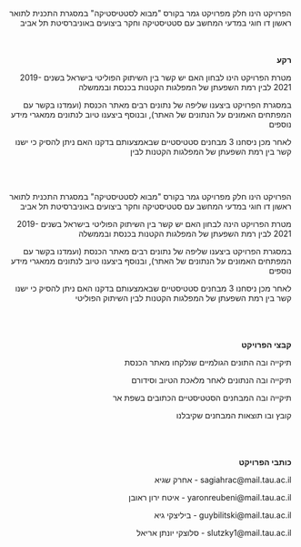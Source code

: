<p align="right"> 
הפרויקט הינו חלק מפרויקט גמר בקורס "מבוא לסטטיסטיקה" במסגרת התכנית לתואר ראשון דו חוגי במדעי המחשב עם סטטיסטיקה וחקר ביצועים באוניברסיטת תל אביב
<br/>
 <br/>
<br/>
<p align="right"> <b>
 רקע
 </b>

<p align="right"> 
מטרת הפרויקט הינו לבחון האם יש קשר בין השיתוק הפוליטי בישראל בשנים 2019-2021 לבין רמת השפעתן של המפלגות הקטנות בכנסת ובממשלה
<p align="right"> 
במסגרת הפרויקט ביצענו שליפה של נתונים רבים מאתר הכנסת (ועמדנו בקשר עם המפתחים האמונים על הנתונים של האתר), ובנוסף ביצענו טיוב לנתונים ממאגרי מידע נוספים
<p align="right"> 
לאחר מכן ניסחנו 3 מבחנים סטטיסטיים שבאמצעותם בדקנו האם ניתן להסיק כי ישנו קשר בין רמת השפעתן של המפלגות הקטנות לבין 
<p align="right"> 
 <br/>

 <br/>
<p align="right">
הפרויקט הינו חלק מפרויקט גמר בקורס "מבוא לסטטיסטיקה" במסגרת התכנית לתואר ראשון דו חוגי במדעי המחשב עם סטטיסטיקה וחקר ביצועים באוניברסיטת תל אביב

<p align="right">
מטרת הפרויקט הינה לבחון האם יש קשר בין השיתוק הפוליטי בישראל בשנים 2019-2021 לבין רמת השפעתן של המפלגות הקטנות בכנסת ובממשלה
 
<p align="right">
במסגרת הפרויקט ביצענו שליפה של נתונים רבים מאתר הכנסת (ועמדנו בקשר עם המפתחים האמונים על הנתונים של האתר), ובנוסף ביצענו טיוב לנתונים ממאגרי מידע נוספים

 <p align="right">
לאחר מכן ניסחנו 3 מבחנים סטטיסטיים שבאמצעותם בדקנו האם ניתן להסיק כי ישנו קשר בין רמת השפעתן של המפלגות הקטנות לבין השיתוק הפוליטי

<br/>
<br/>
<br/>
<br/>

<p align="right"> <b>
קבצי הפרויקט
 </b>
 <p align="right">
תיקייה ובה התונים הגולמיים שנלקחו מאתר הכנסת
<p align="right">
תיקייה ובה הנתונים לאחר מלאכת הטיוב וסידורם
<p align="right">
 תיקייה ובה המבחנים הסטטיסטיים הכתובים בשפת אר
<p align="right">
 קובץ ובו תוצאות המבחנים שקיבלנו


<br/>
<br/>
<br/>
<br/>


<p align="right"> <b>
כותבי הפרויקט
 </b>
<p align="right">
אחרק שגיא - sagiahrac@mail.tau.ac.il
<p align="right">
איטח ירון ראובן - yaronreubeni@mail.tau.ac.il
<p align="right">
ביליצקי גיא - guybilitski@mail.tau.ac.il
<p align="right">
סלוצקי יונתן אריאל - slutzky1@mail.tau.ac.il


